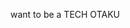 want to be a TECH OTAKU

<!---
lieheng/lieheng is a ✨ special ✨ repository because its `README.md` (this file) appears on your GitHub profile.
You can click the Preview link to take a look at your changes.
--->
